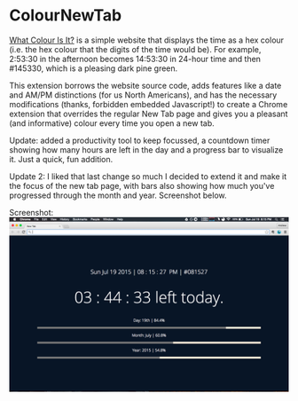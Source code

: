 # ColourNewTab
[What Colour Is It?](http://whatcolourisit.scn9a.org/) is a simple website that displays the time as a hex colour (i.e. the hex colour that the digits of the time would be). For example, 2:53:30 in the afternoon becomes 14:53:30 in 24-hour time and then #145330, which is a pleasing dark pine green.

This extension borrows the website source code, adds features like a date and AM/PM distinctions (for us North Americans), and has the necessary modifications (thanks, forbidden embedded Javascript!) to create a Chrome extension that overrides the regular New Tab page and gives you a pleasant (and informative) colour every time you open a new tab.

Update: added a productivity tool to keep focussed, a countdown timer showing how many hours are left in the day and a progress bar to visualize it. Just a quick, fun addition.

Update 2: I liked that last change so much I decided to extend it and make it the focus of the new tab page, with bars also showing how much you've progressed through the month and year. Screenshot below.

Screenshot:
![ColourNewTab](NewTabScreenshot.png)

